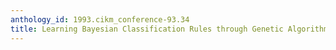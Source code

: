 ```yaml
---
anthology_id: 1993.cikm_conference-93.34
title: Learning Bayesian Classification Rules through Genetic Algorithms
---
```

